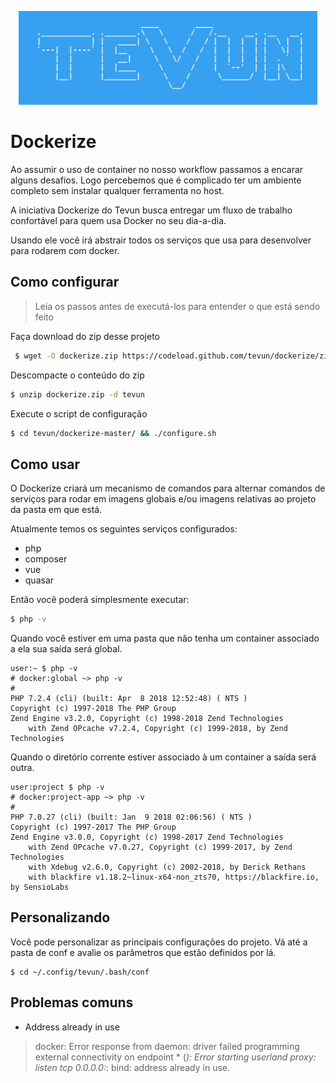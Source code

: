 <p align="center">
  <img 
    src="https://raw.githubusercontent.com/tevun/server/master/badge.png"
    height="150px"
    alt="logo"
  />
</p>

# Dockerize

Ao assumir o uso de container no nosso workflow passamos a encarar alguns desafios.
Logo percebemos que é complicado ter um ambiente completo sem instalar qualquer ferramenta no host.

A iniciativa Dockerize do Tevun busca entregar um fluxo de trabalho confortável para quem usa Docker no seu dia-a-dia.

Usando ele você irá abstrair todos os serviços que usa para desenvolver para rodarem com docker.

## Como configurar

> Leia os passos antes de executá-los para entender o que está sendo feito

Faça download do zip desse projeto
```bash
 $ wget -O dockerize.zip https://codeload.github.com/tevun/dockerize/zip/master
```

Descompacte o conteúdo do zip
```bash
$ unzip dockerize.zip -d tevun
```

Execute o script de configuração
```bash
$ cd tevun/dockerize-master/ && ./configure.sh
```

## Como usar

O Dockerize criará um mecanismo de comandos para alternar comandos de serviços para rodar em imagens globais e/ou imagens relativas ao projeto da pasta em que está.

Atualmente temos os seguintes serviços configurados:
 - php
 - composer
 - vue
 - quasar
 
 Então você poderá simplesmente executar:
```bash
$ php -v
```

Quando você estiver em uma pasta que não tenha um container associado a ela sua saída será global.
```
user:~ $ php -v
# docker:global ~> php -v
#
PHP 7.2.4 (cli) (built: Apr  8 2018 12:52:48) ( NTS )
Copyright (c) 1997-2018 The PHP Group
Zend Engine v3.2.0, Copyright (c) 1998-2018 Zend Technologies
    with Zend OPcache v7.2.4, Copyright (c) 1999-2018, by Zend Technologies
```

Quando o diretório corrente estiver associado à um container a saída será outra.
```
user:project $ php -v
# docker:project-app ~> php -v
#
PHP 7.0.27 (cli) (built: Jan  9 2018 02:06:56) ( NTS )
Copyright (c) 1997-2017 The PHP Group
Zend Engine v3.0.0, Copyright (c) 1998-2017 Zend Technologies
    with Zend OPcache v7.0.27, Copyright (c) 1999-2017, by Zend Technologies
    with Xdebug v2.6.0, Copyright (c) 2002-2018, by Derick Rethans
    with blackfire v1.18.2~linux-x64-non_zts70, https://blackfire.io, by SensioLabs
```

## Personalizando

Você pode personalizar as principais configurações do projeto. Vá até a pasta de conf e avalie os parâmetros que estão definidos por lá.
```
$ cd ~/.config/tevun/.bash/conf
```

## Problemas comuns

- Address already in use
> docker: Error response from daemon: driver failed programming external connectivity on endpoint * (*): Error starting userland proxy: listen tcp 0.0.0.0:*: bind: address already in use.